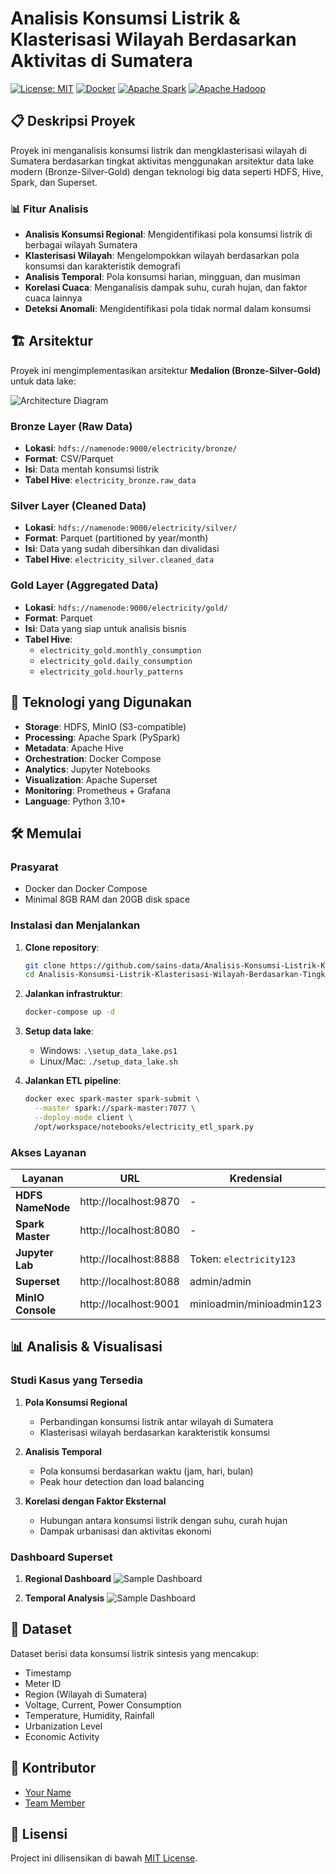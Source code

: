 # Analisis Konsumsi Listrik & Klasterisasi Wilayah Berdasarkan Aktivitas di Sumatera

[![License: MIT](https://img.shields.io/badge/License-MIT-yellow.svg)](https://opensource.org/licenses/MIT)
[![Docker](https://img.shields.io/badge/Docker-20.10+-blue.svg)](https://www.docker.com/)
[![Apache Spark](https://img.shields.io/badge/Apache%20Spark-3.3.0-orange.svg)](https://spark.apache.org/)
[![Apache Hadoop](https://img.shields.io/badge/Apache%20Hadoop-3.2.1-yellow.svg)](https://hadoop.apache.org/)

## 📋 Deskripsi Proyek

Proyek ini menganalisis konsumsi listrik dan mengklasterisasi wilayah di Sumatera berdasarkan tingkat aktivitas menggunakan arsitektur data lake modern (Bronze-Silver-Gold) dengan teknologi big data seperti HDFS, Hive, Spark, dan Superset.

### 📊 Fitur Analisis

- **Analisis Konsumsi Regional**: Mengidentifikasi pola konsumsi listrik di berbagai wilayah Sumatera
- **Klasterisasi Wilayah**: Mengelompokkan wilayah berdasarkan pola konsumsi dan karakteristik demografi
- **Analisis Temporal**: Pola konsumsi harian, mingguan, dan musiman
- **Korelasi Cuaca**: Menganalisis dampak suhu, curah hujan, dan faktor cuaca lainnya
- **Deteksi Anomali**: Mengidentifikasi pola tidak normal dalam konsumsi

## 🏗️ Arsitektur

Proyek ini mengimplementasikan arsitektur **Medalion (Bronze-Silver-Gold)** untuk data lake:

![Architecture Diagram](https://miro.medium.com/v2/resize:fit:1400/1*MoqE1BTBku4_XRwlLpQw6A.png)

### Bronze Layer (Raw Data)
- **Lokasi**: `hdfs://namenode:9000/electricity/bronze/`
- **Format**: CSV/Parquet
- **Isi**: Data mentah konsumsi listrik
- **Tabel Hive**: `electricity_bronze.raw_data`

### Silver Layer (Cleaned Data)
- **Lokasi**: `hdfs://namenode:9000/electricity/silver/`
- **Format**: Parquet (partitioned by year/month)
- **Isi**: Data yang sudah dibersihkan dan divalidasi
- **Tabel Hive**: `electricity_silver.cleaned_data`

### Gold Layer (Aggregated Data)
- **Lokasi**: `hdfs://namenode:9000/electricity/gold/`
- **Format**: Parquet
- **Isi**: Data yang siap untuk analisis bisnis
- **Tabel Hive**:
  - `electricity_gold.monthly_consumption`
  - `electricity_gold.daily_consumption`
  - `electricity_gold.hourly_patterns`

## 🚀 Teknologi yang Digunakan

- **Storage**: HDFS, MinIO (S3-compatible)
- **Processing**: Apache Spark (PySpark)
- **Metadata**: Apache Hive
- **Orchestration**: Docker Compose
- **Analytics**: Jupyter Notebooks
- **Visualization**: Apache Superset
- **Monitoring**: Prometheus + Grafana
- **Language**: Python 3.10+

## 🛠️ Memulai

### Prasyarat

- Docker dan Docker Compose
- Minimal 8GB RAM dan 20GB disk space

### Instalasi dan Menjalankan

1. **Clone repository**:
   ```bash
   git clone https://github.com/sains-data/Analisis-Konsumsi-Listrik-Klasterisasi-Wilayah-Berdasarkan-Tingkat-Aktivitas-di-Sumatera.git
   cd Analisis-Konsumsi-Listrik-Klasterisasi-Wilayah-Berdasarkan-Tingkat-Aktivitas-di-Sumatera
   ```

2. **Jalankan infrastruktur**:
   ```bash
   docker-compose up -d
   ```

3. **Setup data lake**:
   - Windows: `.\setup_data_lake.ps1`
   - Linux/Mac: `./setup_data_lake.sh`

4. **Jalankan ETL pipeline**:
   ```bash
   docker exec spark-master spark-submit \
     --master spark://spark-master:7077 \
     --deploy-mode client \
     /opt/workspace/notebooks/electricity_etl_spark.py
   ```

### Akses Layanan

| Layanan | URL | Kredensial |
|---------|-----|------------|
| **HDFS NameNode** | http://localhost:9870 | - |
| **Spark Master** | http://localhost:8080 | - |
| **Jupyter Lab** | http://localhost:8888 | Token: `electricity123` |
| **Superset** | http://localhost:8088 | admin/admin |
| **MinIO Console** | http://localhost:9001 | minioadmin/minioadmin123 |

## 📊 Analisis & Visualisasi

### Studi Kasus yang Tersedia

1. **Pola Konsumsi Regional**
   - Perbandingan konsumsi listrik antar wilayah di Sumatera
   - Klasterisasi wilayah berdasarkan karakteristik konsumsi

2. **Analisis Temporal**
   - Pola konsumsi berdasarkan waktu (jam, hari, bulan)
   - Peak hour detection dan load balancing

3. **Korelasi dengan Faktor Eksternal**
   - Hubungan antara konsumsi listrik dengan suhu, curah hujan
   - Dampak urbanisasi dan aktivitas ekonomi

### Dashboard Superset

1. **Regional Dashboard**
   ![Sample Dashboard](https://kinsta.com/wp-content/uploads/2023/02/apache-superset-dashboard.jpg)

2. **Temporal Analysis**
   ![Sample Dashboard](https://superset.apache.org/img/time-dash.jpg)

## 🧪 Dataset

Dataset berisi data konsumsi listrik sintesis yang mencakup:

- Timestamp
- Meter ID
- Region (Wilayah di Sumatera)
- Voltage, Current, Power Consumption
- Temperature, Humidity, Rainfall
- Urbanization Level
- Economic Activity

## 👥 Kontributor

- [Your Name](https://github.com/yourusername)
- [Team Member](https://github.com/teammember)

## 📄 Lisensi

Project ini dilisensikan di bawah [MIT License](LICENSE).
